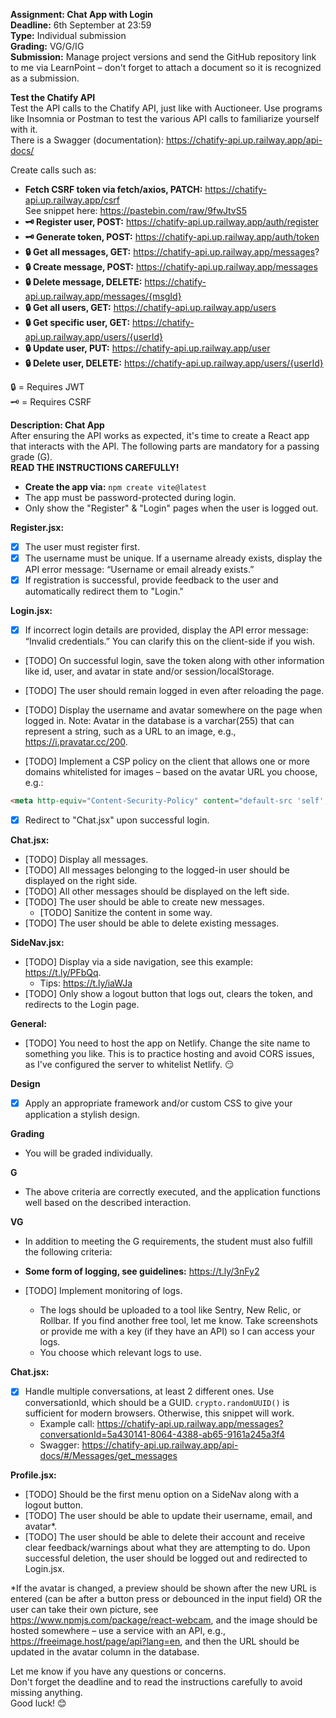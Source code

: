 **Assignment: Chat App with Login**  
**Deadline:** 6th September at 23:59  
**Type:** Individual submission  
**Grading:** VG/G/IG  
**Submission:** Manage project versions and send the GitHub repository link to me via LearnPoint – don't forget to attach a document so it is recognized as a submission.

**Test the Chatify API**  
Test the API calls to the Chatify API, just like with Auctioneer. Use programs like Insomnia or Postman to test the various API calls to familiarize yourself with it.  
There is a Swagger (documentation): https://chatify-api.up.railway.app/api-docs/

Create calls such as:
- **Fetch CSRF token via fetch/axios, PATCH:** https://chatify-api.up.railway.app/csrf  
  See snippet here: https://pastebin.com/raw/9fwJtvS5 
- **🗝️ Register user, POST:** https://chatify-api.up.railway.app/auth/register
- **🗝️ Generate token, POST:** https://chatify-api.up.railway.app/auth/token
- **🔒 Get all messages, GET:** https://chatify-api.up.railway.app/messages?
- **🔒 Create message, POST:** https://chatify-api.up.railway.app/messages
- **🔒 Delete message, DELETE:** https://chatify-api.up.railway.app/messages/{msgId}
- **🔒 Get all users, GET:** https://chatify-api.up.railway.app/users
- **🔒 Get specific user, GET:** https://chatify-api.up.railway.app/users/{userId}
- **🔒 Update user, PUT:** https://chatify-api.up.railway.app/user
- **🔒 Delete user, DELETE:** https://chatify-api.up.railway.app/users/{userId}

🔒 = Requires JWT  
🗝️ = Requires CSRF  

**Description: Chat App**  
After ensuring the API works as expected, it's time to create a React app that interacts with the API. The following parts are mandatory for a passing grade (G).  
**READ THE INSTRUCTIONS CAREFULLY!**

- **Create the app via:** `npm create vite@latest`
- The app must be password-protected during login.
- Only show the "Register" & "Login" pages when the user is logged out.

**Register.jsx:**
- [x] The user must register first.
- [x] The username must be unique. If a username already exists, display the API error message: “Username or email already exists.”
- [x] If registration is successful, provide feedback to the user and automatically redirect them to "Login."

**Login.jsx:**
- [x] If incorrect login details are provided, display the API error message: “Invalid credentials.” You can clarify this on the client-side if you wish.
- [TODO] On successful login, save the token along with other information like id, user, and avatar in state and/or session/localStorage.
- [TODO] The user should remain logged in even after reloading the page.
- [TODO] Display the username and avatar somewhere on the page when logged in. Note: Avatar in the database is a varchar(255) that can represent a string, such as a URL to an image, e.g., https://i.pravatar.cc/200.

- [TODO] Implement a CSP policy on the client that allows one or more domains whitelisted for images – based on the avatar URL you choose, e.g.:

```html
<meta http-equiv="Content-Security-Policy" content="default-src 'self'; img-src 'self' https://i.pravatar.cc https://freeimage.host;">
```

- [x] Redirect to "Chat.jsx" upon successful login.

**Chat.jsx:**
- [TODO] Display all messages.
- [TODO] All messages belonging to the logged-in user should be displayed on the right side.
- [TODO] All other messages should be displayed on the left side.
- [TODO] The user should be able to create new messages.
  - [TODO] Sanitize the content in some way.
- [TODO] The user should be able to delete existing messages.

**SideNav.jsx:**
- [TODO] Display via a side navigation, see this example: https://t.ly/PFbQq.
  - Tips: https://t.ly/iaWJa
- [TODO] Only show a logout button that logs out, clears the token, and redirects to the Login page.

**General:**
- [TODO] You need to host the app on Netlify. Change the site name to something you like. This is to practice hosting and avoid CORS issues, as I've configured the server to whitelist Netlify. 😏

**Design**
- [x] Apply an appropriate framework and/or custom CSS to give your application a stylish design.

**Grading**
- You will be graded individually.

**G**
- The above criteria are correctly executed, and the application functions well based on the described interaction.

**VG**
- In addition to meeting the G requirements, the student must also fulfill the following criteria:

- **Some form of logging, see guidelines:** https://t.ly/3nFy2
- [TODO] Implement monitoring of logs.
  - The logs should be uploaded to a tool like Sentry, New Relic, or Rollbar. If you find another free tool, let me know. Take screenshots or provide me with a key (if they have an API) so I can access your logs.
  - You choose which relevant logs to use.

**Chat.jsx:**
- [x] Handle multiple conversations, at least 2 different ones. Use conversationId, which should be a GUID. `crypto.randomUUID()` is sufficient for modern browsers. Otherwise, this snippet will work.
  - Example call: https://chatify-api.up.railway.app/messages?conversationId=5a430141-8064-4388-ab65-9161a245a3f4
  - Swagger: https://chatify-api.up.railway.app/api-docs/#/Messages/get_messages

**Profile.jsx:**
- [TODO] Should be the first menu option on a SideNav along with a logout button.
- [TODO] The user should be able to update their username, email, and avatar*.
- [TODO] The user should be able to delete their account and receive clear feedback/warnings about what they are attempting to do. Upon successful deletion, the user should be logged out and redirected to Login.jsx.

*If the avatar is changed, a preview should be shown after the new URL is entered (can be after a button press or debounced in the input field) OR the user can take their own picture, see https://www.npmjs.com/package/react-webcam, and the image should be hosted somewhere – use a service with an API, e.g., https://freeimage.host/page/api?lang=en, and then the URL should be updated in the avatar column in the database.

Let me know if you have any questions or concerns.  
Don't forget the deadline and to read the instructions carefully to avoid missing anything.  
Good luck! 😊

